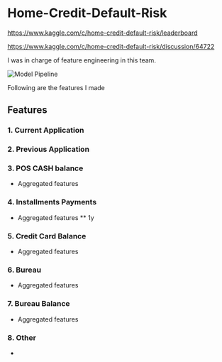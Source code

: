 # Home-Credit-Default-Risk
https://www.kaggle.com/c/home-credit-default-risk/leaderboard

https://www.kaggle.com/c/home-credit-default-risk/discussion/64722

I was in charge of feature engineering in this team.

![Model Pipeline](https://github.com/KazukiOnodera/Home-Credit-Default-Risk/blob/master/other/model_structure_v8_blending.png)

Following are the features I made

## Features
### 1. Current Application
### 2. Previous Application
### 3. POS CASH balance
* Aggregated features
### 4. Installments Payments
* Aggregated features
**  1y
### 5. Credit Card Balance
* Aggregated features
### 6. Bureau
* Aggregated features
### 7. Bureau Balance
* Aggregated features
### 8. Other
* 

